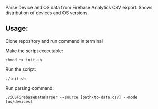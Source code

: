 Parse Device and OS data from Firebase Analytics CSV export. Shows distribution of devices and OS versions.
## Usage:
Clone repository and run command in terminal

Make the script executable:
  
  `chmod +x init.sh`

Run the script:

`./init.sh`

Run parsing command:

    ./iOSFirebaseDataParser --source [path-to-data.csv] --mode [os/devices]
